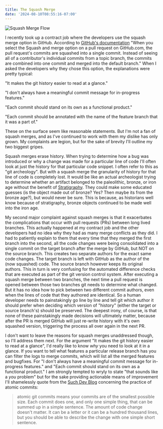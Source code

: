 ```yaml
---
title: The Squash Merge
date: '2024-08-10T08:55:16-07:00'
---
```

![Squash Merge Flow](/img/blog/squashmerge.png)

I recently took up a contract job where the developers use the squash merge option in GitHub.  According to [GitHub's documentation](https://docs.github.com/en/pull-requests/collaborating-with-pull-requests/incorporating-changes-from-a-pull-request/about-pull-request-merges) "When you select the Squash and merge option on a pull request on GitHub.com, the pull request's commits are squashed into a single commit. Instead of seeing all of a contributor's individual commits from a topic branch, the commits are combined into one commit and merged into the default branch."  When I asked the developers why they chose this option, the explanations were pretty typical:

"It makes the git history easier to read at a glance."

"I don't always have a meaningful commit message for in-progress features."

"Each commit should stand on its own as a functional product."

"Each commit should be annotated with the name of the feature branch that it was a part of."

These on the surface seem like reasonable statements.  But I'm not a fan of squash merges, and as I've continued to work with them my dislike has only grown.  My complaints are legion, but for the sake of brevity I'll outline my two biggest gripes.

Squash merges erase history.  When trying to determine how a bug was introduced or why a change was made for a particular line of code I'll often look at just the history for that particular code snippet.  I often refer to this as "git archeology". But with a squash merge the granularity of history for that line of code is completely lost.  It would be like an actual archeologist trying to determine whether an artifact belonged to the paleolithic, bronze, or iron age without the benefit of [Stratigraphy](https://en.wikipedia.org/wiki/Stratigraphy_(archaeology)).  They could make some educated guesses (is the object made out of bronze? Yes? Then maybe its from the bronze age?), but would never be sure.  This is because, as historians well know because of stratigraphy, bronze objects continued to be made well into the iron age.

My second major complaint against squash merges is that it exacerbates the complications that occur with pull requests (PRs) between long lived branches.  This actually happened at my contract job and the other developers had no idea why they had as many merge conflicts as they did.  I had to patiently explain to them that every time that they merged the first branch into the second, all the code changes were being consolidated into a single commit on the target branch after the merge by GitHub, but NOT on the source branch.  This creates two separate authors for the exact same code changes.  The target branch is left with GitHub as the author of the (now squashed) code. The source branch however keeps its original authors. This in turn is very confusing for the automated difference checks that are executed as part of the git version control system.  After executing a squash merge between two branches, the next time a pull request is opened between those two branches git needs to determine what changed.  But it has no idea how to pick between two different commit authors, even when the lines of code that they authored are identical.  So a human developer needs to painstakingly go line by line and tell git which author it should prefer when deciding which version of "history" (either the target or source branch's) should be preserved.  The deepest irony, of course, is that none of these painstakingly made decisions will ultimately matter, because after the PR is merged GitHub will just re-write history with it's own squashed version, triggering the process all over again in the next PR.  

I don't want to leave the reasons for squash merges unaddressed though, so I'll address them next.  For the argument "It makes the git history easier to read at a glance",  I'd really like to know _why_ you need to look at it in a glance.  If you want to tell what features a particular release branch has you can filter the logs to merge commits, which will list all the merged features and bugfixes.  For "I don't always have a meaningful commit message for in-progress features." and "Each commit should stand on its own as a functional product." I am strongly tempted to wryly to state "that sounds like a _you_ problem" but for the sake providing actionable means of improvement I'll shamelessly quote from the [Such Dev Blog](https://suchdevblog.com/lessons/AtomicGitCommits.html) concerning the practice of atomic commits:

>  atomic git commits means your commits are of the smallest possible size. Each commit does one, and only one simple thing, that can be summed up in a simple sentence.  The amount of code change doesn't matter. It can be a letter or it can be a hundred thousand lines, but you should be able to describe the change with one simple short sentence.
